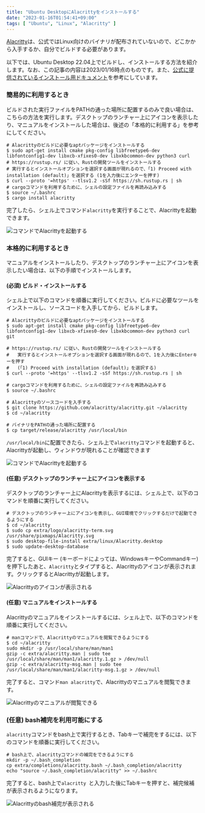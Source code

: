 ```yaml
---
title: "Ubuntu DesktopにAlacrittyをインストールする"
date: "2023-01-16T01:54:41+09:00"
tags: [ "Ubuntu", "Linux", "Alacritty" ]
---
```


[Alacritty](https://alacritty.org)は、公式ではLinux向けのバイナリが配布されていないので、どこかから入手するか、自分でビルドする必要があります。

以下では、Ubuntu Desktop 22.04上でビルドし、インストールする方法を紹介します。なお、この記事の内容は2023/01/16時点のものです。また、[公式に提供されているインストール用ドキュメント](https://github.com/alacritty/alacritty/blob/master/INSTALL.md)を参考にしています。

### 簡易的に利用するとき

ビルドされた実行ファイルをPATHの通った場所に配置するのみで良い場合は、こちらの方法を実行します。デスクトップのランチャー上にアイコンを表示したり、マニュアルをインストールした場合は、後述の「本格的に利用する」を参考にしてください。

```
# Alacrittyのビルドに必要なaptパッケージをインストールする
$ sudo apt-get install cmake pkg-config libfreetype6-dev libfontconfig1-dev libxcb-xfixes0-dev libxkbcommon-dev python3 curl
# https://rustup.rs/ に従い、Rustの開発ツールをインストールする
# 実行するとインストールオプションを選択する画面が現れるので、「1) Proceed with installation (default)」を選択する (1を入力後にエンターを押す)
$ curl --proto '=https' --tlsv1.2 -sSf https://sh.rustup.rs | sh
# cargoコマンドを利用するために、シェルの設定ファイルを再読み込みする
$ source ~/.bashrc
$ cargo install alacritty
```

完了したら、シェル上でコマンド`alacritty`を実行することで、Alacrittyを起動できます。

![コマンドでAlacrittyを起動する](https://blob.yammer.jp/how-to-install-alacritty-run.png)

### 本格的に利用するとき

マニュアルをインストールしたり、デスクトップのランチャー上にアイコンを表示したい場合は、以下の手順でインストールします。

#### (必須) ビルド・インストールする

シェル上で以下のコマンドを順番に実行してください。ビルドに必要なツールをインストールし、ソースコードを入手してから、ビルドします。

```
# Alacrittyのビルドに必要なaptパッケージをインストールする
$ sudo apt-get install cmake pkg-config libfreetype6-dev libfontconfig1-dev libxcb-xfixes0-dev libxkbcommon-dev python3 curl git

# https://rustup.rs/ に従い、Rustの開発ツールをインストールする
#   実行するとインストールオプションを選択する画面が現れるので、1を入力後にEnterキーを押す
#   (「1) Proceed with installation (default)」を選択する)
$ curl --proto '=https' --tlsv1.2 -sSf https://sh.rustup.rs | sh

# cargoコマンドを利用するために、シェルの設定ファイルを再読み込みする
$ source ~/.bashrc

# Alacrittyのソースコードを入手する
$ git clone https://github.com/alacritty/alacritty.git ~/alacritty
$ cd ~/alacritty

# バイナリをPATHの通った場所に配置する
$ cp target/release/alacritty /usr/local/bin 
```

`/usr/local/bin`に配置できたら、シェル上で`alacritty`コマンドを起動すると、Alacrittyが起動し、ウィンドウが現れることが確認できます

![コマンドでAlacrittyを起動する](https://blob.yammer.jp/how-to-install-alacritty-run.png)

#### (任意) デスクトップのランチャー上にアイコンを表示する

デスクトップのランチャー上にAlacrittyを表示するには、シェル上で、以下のコマンドを順番に実行してください。

```
# デスクトップのランチャー上にアイコンを表示し、GUI環境でクリックするだけで起動できるようにする
$ cd ~/alacritty
$ sudo cp extra/logo/alacritty-term.svg /usr/share/pixmaps/Alacritty.svg
$ sudo desktop-file-install extra/linux/Alacritty.desktop
$ sudo update-desktop-database
```

完了すると、GUIキー (キーボードによっては、WindowsキーやCommandキー) を押下したあと、`Alacritty`とタイプすると、Alacrittyのアイコンが表示されます。クリックするとAlacrittyが起動します。

![Alacrittyのアイコンが表示される](https://blob.yammer.jp/how-to-install-alacritty-icon.png)

#### (任意) マニュアルをインストールする

Alacrittyのマニュアルをインストールするには、シェル上で、以下のコマンドを順番に実行してください。

```
# manコマンドで、Alacrittyのマニュアルを閲覧できるようにする
$ cd ~/alacritty
sudo mkdir -p /usr/local/share/man/man1
gzip -c extra/alacritty.man | sudo tee /usr/local/share/man/man1/alacritty.1.gz > /dev/null
gzip -c extra/alacritty-msg.man | sudo tee /usr/local/share/man/man1/alacritty-msg.1.gz > /dev/null
```

完了すると、コマンド`man alacritty`で、Alacrittyのマニュアルを閲覧できます。

![Alacrittyのマニュアルが閲覧できる](https://blob.yammer.jp/how-to-install-alacritty-man.png)

### (任意) bash補完を利用可能にする

`alacritty`コマンドをbash上で実行するとき、Tabキーで補完をするには、以下のコマンドを順番に実行してください。

```
# bash上で、alacrittyコマンドの補完をできるようにする
mkdir -p ~/.bash_completion
cp extra/completions/alacritty.bash ~/.bash_completion/alacritty
echo "source ~/.bash_completion/alacritty" >> ~/.bashrc
```

完了すると、bash上で`alacritty `と入力した後にTabキーを押すと、補完候補が表示されるようになります。

![Alacrittyのbash補完が表示される](https://blob.yammer.jp/how-to-install-alacritty-completion.png)
